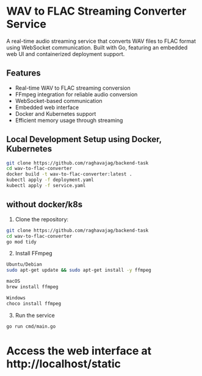 # WAV to FLAC Streaming Converter Service

A real-time audio streaming service that converts WAV files to FLAC format using WebSocket communication. Built with Go, featuring an embedded web UI and containerized deployment support.

## Features

- Real-time WAV to FLAC streaming conversion
- FFmpeg integration for reliable audio conversion
- WebSocket-based communication
- Embedded web interface
- Docker and Kubernetes support
- Efficient memory usage through streaming

## Local Development Setup using Docker, Kubernetes
```bash
git clone https://github.com/raghavajag/backend-task
cd wav-to-flac-converter
docker build -t wav-to-flac-converter:latest .
kubectl apply -f deployment.yaml
kubectl apply -f service.yaml
```
## without docker/k8s

1. Clone the repository:
```bash
git clone https://github.com/raghavajag/backend-task
cd wav-to-flac-converter
go mod tidy
```
2. Install FFmpeg
```bash
Ubuntu/Debian
sudo apt-get update && sudo apt-get install -y ffmpeg

macOS
brew install ffmpeg

Windows
choco install ffmpeg
```

3. Run the service
```bash
go run cmd/main.go
```
# Access the web interface at http://localhost/static
```
